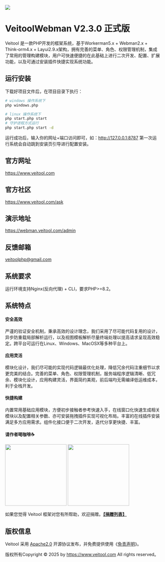 ![](https://www.veitool.com/file/demo/logo.png) 

VeitoolWebman V2.3.0 正式版
===============
Veitool 是一款PHP开发的框架系统，基于Workerman5.x + Webman2.x + Think-orm4.x + Layui2.9.x架构，拥有完善的菜单、角色、权限管理机制，集成了常用的管理构建模块，用户可快速便捷的在此基础上进行二次开发、配置、扩展功能，以及可通过安装插件快捷实现系统功能。

## 运行安装
下载好项目文件后，在项目目录下执行：
``` bash
# windows 操作系统下
php windows.php

# linux 操作系统下
php start.php start
# 守护进程方式运行
php start.php start -d
```
运行成功后，输入你的网址+端口访问即可，如：http://127.0.0.1:8787 第一次运行系统会自动跳到安装页引导进行配置安装。

## 官方网址
https://www.veitool.com

## 官方社区
https://www.veitool.com/ask

## 演示地址
https://webman.veitool.com/admin

## 反馈邮箱
veitoolphp@gmail.com

## 系统要求
运行环境支持Nginx(反向代理) + CLI，要求PHP>=8.2。

## 系统特点

#### 安全高效
严谨的验证安全机制，秉承高效的设计理念，我们采用了尽可能代码复用的设计，异步防重载局部解析运行，以及视图模板解析尽量终端处理以提高请求呈现高效稳定。跨平台可运行在Linux、Windows、MacOSX等多种平台上。

#### 应用灵活
模块化设计，我们尽可能的实现代码逻辑最优化处理，降低冗余代码注重细节以求更完美的结合。完善的菜单、角色、权限管理机制，服务端程序逻辑清晰、低冗余、模块化设计，应用构建灵活，界面简约美观，前后端均无需编译低运维成本，利于全栈开发。

#### 快捷构建
内置常用基础应用模块，方便初步接触者参考快速入手，在线窗口化快速生成相关模块以及配置相关参数、亦可安装拖拽插件实现可视化布局。丰富的在线插件安装满足多方应用需求。组件化接口便于二次开发，迭代分享更快捷、丰富。

#### 请作者喝咖啡☕️
<img src="https://www.veitool.com/file/pay/wepay.jpg" width="200"/>
<img src="https://www.veitool.com/file/pay/alipay.jpg" width="200"/>
<p>如果您觉得 Veitool 框架对您有所帮助，欢迎捐赠。<b><a href="https://www.veitool.com/donate">【捐赠列表】</a></b></p>

## 版权信息
Veitool 采用 [Apache2.0](https://opensource.org/license/apache-2-0/) 开源协议发布，并免费提供使用《[免责声明](https://gitee.com/veitool/veitoolwebman/blob/master/DISCLAIMER.md)》。

版权所有Copyright © 2025 by https://www.veitool.com All rights reserved。
